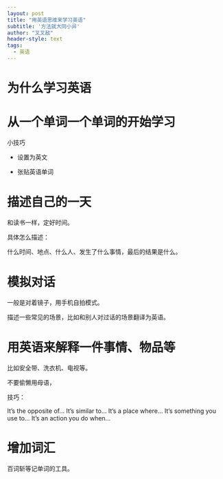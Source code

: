 ```yaml
---
layout: post
title: "用英语思维来学习英语"
subtitle: '方法就大同小异'
author: "叉叉敌"
header-style: text
tags:
  - 英语
---
```


# 为什么学习英语



# 从一个单词一个单词的开始学习

小技巧

- 设置为英文

- 张贴英语单词


# 描述自己的一天


和读书一样，定好时间。

具体怎么描述：

什么时间、地点、什么人、发生了什么事情，最后的结果是什么。

# 模拟对话

一般是对着镜子，用手机自拍模式。


描述一些常见的场景，比如和别人对过话的场景翻译为英语。


# 用英语来解释一件事情、物品等

比如安全带、洗衣机、电视等。


不要偷懒用母语，

技巧：

It’s the opposite of…
It’s similar to…
It’s a place where…
It’s something you use to…
It’s an action you do when…



# 增加词汇

百词斩等记单词的工具。




